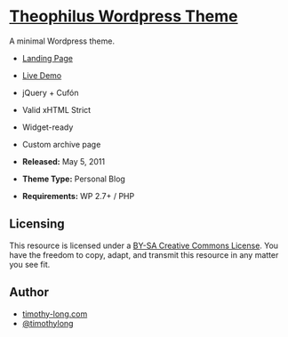 # [Theophilus Wordpress Theme](http://timothy-long.com/theophilus)

A minimal Wordpress theme.

* [Landing Page](http://timothy-long.com/theophilus)
* [Live Demo](http://timothy-long.com/theophilus/demo)

* jQuery + Cuf&oacute;n
* Valid xHTML Strict
* Widget-ready
* Custom archive page

* **Released:** May 5, 2011
* **Theme Type:** Personal Blog
* **Requirements:** WP 2.7+ / PHP

## Licensing

This resource is licensed under a [BY-SA Creative Commons License](http://creativecommons.org/licenses/by-sa/3.0/). You have the freedom to copy, adapt, and transmit this resource in any matter you see fit.

## Author

* [timothy-long.com](http://timothy-long.com)
* [@timothylong](http://twitter.com/timothylong)
